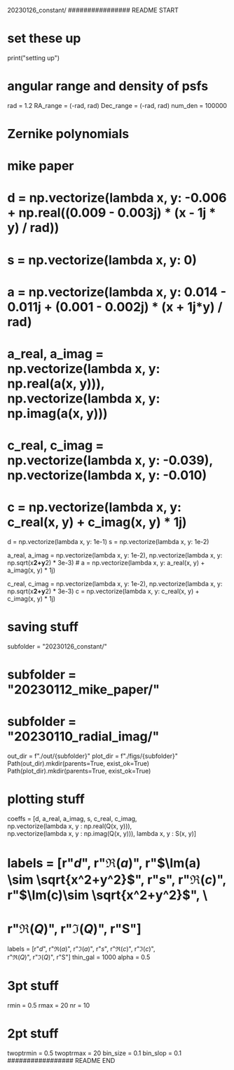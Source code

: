 20230126_constant/
################ README START
# set these up
print("setting up")

# angular range and density of psfs
rad = 1.2
RA_range = (-rad, rad)
Dec_range = (-rad, rad)
num_den = 100000

# Zernike polynomials

# mike paper
# d = np.vectorize(lambda x, y: -0.006 + np.real((0.009 - 0.003j) * (x - 1j * y) / rad))
# s = np.vectorize(lambda x, y: 0)

# a = np.vectorize(lambda x, y: 0.014 - 0.011j + (0.001 - 0.002j) * (x + 1j*y) / rad)
# a_real, a_imag = np.vectorize(lambda x, y: np.real(a(x, y))), np.vectorize(lambda x, y: np.imag(a(x, y)))

# c_real, c_imag = np.vectorize(lambda x, y: -0.039), np.vectorize(lambda x, y: -0.010)
# c = np.vectorize(lambda x, y: c_real(x, y) + c_imag(x, y) * 1j)

d = np.vectorize(lambda x, y: 1e-1)
s = np.vectorize(lambda x, y: 1e-2)

a_real, a_imag = np.vectorize(lambda x, y: 1e-2), np.vectorize(lambda x, y: np.sqrt(x**2+y**2) * 3e-3) #
a = np.vectorize(lambda x, y: a_real(x, y) + a_imag(x, y) * 1j)

c_real, c_imag = np.vectorize(lambda x, y: 1e-2), np.vectorize(lambda x, y: np.sqrt(x**2+y**2) * 3e-3)
c = np.vectorize(lambda x, y: c_real(x, y) + c_imag(x, y) * 1j)

# saving stuff
subfolder = "20230126_constant/"
# subfolder = "20230112_mike_paper/"
# subfolder = "20230110_radial_imag/"
out_dir = f"./out/{subfolder}"
plot_dir = f"./figs/{subfolder}"
Path(out_dir).mkdir(parents=True, exist_ok=True)
Path(plot_dir).mkdir(parents=True, exist_ok=True)

# plotting stuff
coeffs = [d, a_real, a_imag, s, c_real, c_imag, \
         np.vectorize(lambda x, y : np.real(Q(x, y))), \
          np.vectorize(lambda x, y : np.imag(Q(x, y))), lambda x, y : S(x, y)]
# labels = [r"$d$", r"$\Re(a)$", r"$\Im(a) \sim \sqrt{x^2+y^2}$", r"$s$", r"$\Re(c)$", r"$\Im(c)\sim \sqrt{x^2+y^2}$", \
#           r"$\Re(Q)$", r"$\Im(Q)$", r"S"]
labels = [r"$d$", r"$\Re(a)$", r"$\Im(a)$", r"$s$", r"$\Re(c)$", r"$\Im(c)$", \
          r"$\Re(Q)$", r"$\Im(Q)$", r"S"]
thin_gal = 1000
alpha = 0.5

# 3pt stuff
rmin = 0.5
rmax = 20
nr = 10

# 2pt stuff
twoptrmin = 0.5
twoptrmax = 20
bin_size = 0.1
bin_slop = 0.1
################# README END
